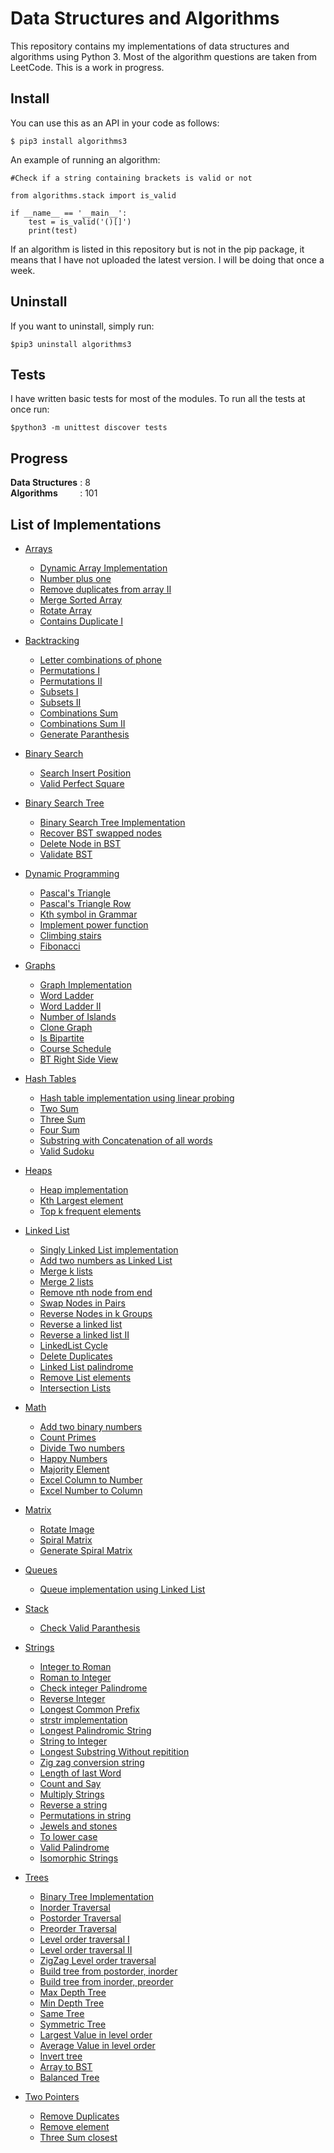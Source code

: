 Data Structures and Algorithms
==============================
 
This repository contains my implementations of data structures and algorithms using Python 3. Most of the algorithm questions are taken from LeetCode. This is a work in progress.

## Install
You can use this as an API in your code as follows:

	$ pip3 install algorithms3

An example of running an algorithm:

```python3
#Check if a string containing brackets is valid or not

from algorithms.stack import is_valid

if __name__ == '__main__':
	test = is_valid('()[]')
	print(test)
```

If an algorithm is listed in this repository but is not in the pip package, it means that I have not uploaded the latest version. I will be doing that once a week. 

## Uninstall
If you want to uninstall, simply run:

	$pip3 uninstall algorithms3

## Tests
I have written basic tests for most of the modules. To run all the tests at once run:
	
	$python3 -m unittest discover tests

## Progress
**Data Structures** : 8  
**Algorithms** &nbsp; &nbsp; &nbsp; &nbsp; : 101

## List of Implementations

* [Arrays](algorithms/arrays)
	* [Dynamic Array Implementation](algorithms/arrays/dynamic_array_implementation.py)
	* [Number plus one](algorithms/arrays/number_plus_one.py)
	* [Remove duplicates from array II](algorithms/arrays/remove_duplicates.py)
	* [Merge Sorted Array](algorithms/arrays/merge_sorted_array.py)
	* [Rotate Array](algorithms/arrays/rotate_array.py)
	* [Contains Duplicate I](algorithms/arrays/contains_duplicate_one.py)

* [Backtracking](algorithms/backtracking)
	* [Letter combinations of phone](algorithms/backtracking/letter_combinations.py)
	* [Permutations I](algorithms/backtracking/permutations_one.py)
	* [Permutations II](algorithms/backtracking/permutations_two.py)
	* [Subsets I](algorithms/backtracking/subsets.py)
	* [Subsets II](algorithms/backtracking/subsets_duplicates.py)
	* [Combinations Sum](algorithms/backtracking/combinations_sum.py)
	* [Combinations Sum II](algorithms/backtracking/combinations_sum_two.py)
	* [Generate Paranthesis](algorithms/backtracking/generate_paranthesis.py)

* [Binary Search](algorithms/binarysearch)
	* [Search Insert Position](algorithms/binarysearch/search_insert_position.py)
	* [Valid Perfect Square](algorithms/binarysearch/valid_perfect_square.py)

* [Binary Search Tree](algorithms/bst)
	* [Binary Search Tree Implementation](algorithms/bst/bst.py)
	* [Recover BST swapped nodes](algorithms/bst/recover_bst.py)
	* [Delete Node in BST](algorithms/bst/delete_node.py)
	* [Validate BST](algorithms/bst/validate_bst.py)


* [Dynamic Programming](algorithms/dp)
	* [Pascal's Triangle](algorithms/dp/pascal.py)
	* [Pascal's Triangle Row](algorithms/dp/pascal_row.py)
	* [Kth symbol in Grammar](algorithms/dp/kth_grammar.py)
	* [Implement power function](algorithms/dp/pow.py)
	* [Climbing stairs](algorithms/dp/climbing_stairs.py)
	* [Fibonacci](algorithms/dp/fibonacci.py)

* [Graphs](algorithms/graphs)
	* [Graph Implementation](algorithms/graphs/graph_implementation.py)
	* [Word Ladder](algorithms/graphs/word_ladder.py)
	* [Word Ladder II](algorithms/graphs/word_ladder_two.py)
	* [Number of Islands](algorithms/graphs/number_islands.py)
	* [Clone Graph](algorithms/graphs/clone_graph.py)
	* [Is Bipartite](algorithms/graphs/is_bipartate.py)
	* [Course Schedule](algorithms/graphs/course_order.py)
	* [BT Right Side View](algorithms/graphs/bt_right_view.py)


* [Hash Tables](algorithms/hashtables)
	* [Hash table implementation using linear probing](algorithms/hashtables/hashmap_implementation.py)
	* [Two Sum](algorithms/hashtables/two_sum.py)
	* [Three Sum](algorithms/hashtables/three_sum.py)
	* [Four Sum](algorithms/hashtables/four_sum.py)
	* [Substring with Concatenation of all words](algorithms/hashtables/substring_concat.py)
	* [Valid Sudoku](algorithms/hashtables/valid_sudoku.py)

* [Heaps](algorithms/heaps)
	* [Heap implementation](algorithms/heaps/heap_implementation.py)
	* [Kth Largest element](algorithms/heaps/kth_largest.py)
	* [Top k frequent elements](algorithms/heaps/k_most_frequent.py)

* [Linked List](algorithms/linkedlist)
	* [Singly Linked List implementation](algorithms/linkedlist/singly_linked_list.py)
	* [Add two numbers as Linked List](algorithms/linkedlist/add_two_numbers.py)
	* [Merge k lists](algorithms/linkedlist/merge_k_lists.py)
	* [Merge 2 lists](algorithms/linkedlist/merge_two_lists.py)
	* [Remove nth node from end](algorithms/linkedlist/remove_nth_end.py)
	* [Swap Nodes in Pairs](algorithms/linkedlist/swap_pairs.py)
	* [Reverse Nodes in k Groups](algorithms/linkedlist/reverse_k_groups.py)
	* [Reverse a linked list](algorithms/linkedlist/reverse_linkedlist.py)
	* [Reverse a linked list II](algorithms/linkedlist/reverse_mn.py)
	* [LinkedList Cycle](algorithms/linkedlist/linked_cycle.py)
	* [Delete Duplicates](algorithms/linkedlist/delete_duplicates.py)
	* [Linked List palindrome](algorithms/linkedlist/list_palindrome.py)
	* [Remove List elements](algorithms/linkedlist/remove_element.py)
	* [Intersection Lists](algorithms/linkedlist/intersection.py)


* [Math](algorithms/math)
	* [Add two binary numbers](algorithms/math/add_binary.py)
	* [Count Primes](algorithms/math/count_primes.py)
	* [Divide Two numbers](algorithms/math/divide_two_numbers.py)
	* [Happy Numbers](algorithms/math/happy_numbers.py)
	* [Majority Element](algorithms/math/majority_element.py)
	* [Excel Column to Number](algorithms/math/convert_to_number.py)
	* [Excel Number to Column](algorithms/math/num_to_col.py)


* [Matrix](algorithms/matrix)
	* [Rotate Image](algorithms/matrix/rotate_image.py)
	* [Spiral Matrix](algorithms/matrix/spiral_matrix.py)
	* [Generate Spiral Matrix](algorithms/matrix/spiral_matrix_generate.py)

* [Queues](algorithms/queues)
 	* [Queue implementation using Linked List](algorithms/queues/queue_implementation.py)

* [Stack](algorithms/stack)
	* [Check Valid Paranthesis](algorithms/stack/valid_paran.py)

* [Strings](algorithms/strings)
	* [Integer to Roman](algorithms/strings/int_to_roman.py)
	* [Roman to Integer](algorithms/strings/roman_to_int.py)
	* [Check integer Palindrome](algorithms/strings/palindrome.py)
	* [Reverse Integer](algorithms/strings/reverse_int.py)
	* [Longest Common Prefix](algorithms/strings/longest_common_prefix.py)
	* [strstr implementation](algorithms/strings/strstr.py)
	* [Longest Palindromic String](algorithms/strings/longest_palin_substring.py)
	* [String to Integer](algorithms/strings/string_to_integer.py)
	* [Longest Substring Without repitition](algorithms/strings/longest_substring_without_repeating.py)
	* [Zig zag conversion string](algorithms/strings/zigzag_conversion.py)
	* [Length of last Word](algorithms/strings/length_of_last_word.py)
	* [Count and Say](algorithms/strings/count_say.py)
	* [Multiply Strings](algorithms/strings/multiply_strings.py)
	* [Reverse a string](algorithms/strings/reverse_string.py)
	* [Permutations in string](algorithms/strings/permutations_in_string.py)
	* [Jewels and stones](algorithms/strings/jewels.py)
	* [To lower case](algorithms/strings/to_lower.py)
	* [Valid Palindrome](algorithms/strings/valid_palin.py)
	* [Isomorphic Strings](algorithms/strings/isomorphic.py)
	

* [Trees](algorithms/trees)
	* [Binary Tree Implementation](algorithms/trees/tree_implementation.py)
	* [Inorder Traversal](algorithms/trees/inorder.py)
	* [Postorder Traversal](algorithms/trees/postorder.py)
	* [Preorder Traversal](algorithms/trees/preorder.py)
	* [Level order traversal I](algorithms/trees/level_order_one.py)
	* [Level order traversal II](algorithms/trees/level_order_two.py)
	* [ZigZag Level order traversal](algorithms/trees/zigzag_level_order.py)
	* [Build tree from postorder, inorder](algorithms/trees/build_tree_postorder.py)
	* [Build tree from inorder, preorder](algorithms/trees/construct_pre_in.py)
	* [Max Depth Tree](algorithms/trees/max_depth.py)
	* [Min Depth Tree](algorithms/trees/min_depth.py)
	* [Same Tree](algorithms/trees/same_tree.py)
	* [Symmetric Tree](algorithms/trees/symmetric.py)
	* [Largest Value in level order](algorithms/trees/largest_value_level.py)
	* [Average Value in level order](algorithms/trees/average_levels.py)
	* [Invert tree](algorithms/trees/invert_tree.py)
	* [Array to BST](algorithms/trees/array_bst.py)
	* [Balanced Tree](algorithms/trees/is_balanced.py)

* [Two Pointers](algorithms/twopointers)
	* [Remove Duplicates](algorithms/twopointers/remove_duplicates.py)
	* [Remove element](algorithms/twopointers/remove_element.py)
	* [Three Sum closest](algorithms/twopointers/three_sum_closest.py)

